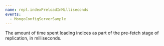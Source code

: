 ```yaml
---
name: repl.indexPreloadInMilliseconds
events:
  - MongoConfigServerSample
---
```


The amount of time spent loading indices as part of the pre-fetch stage of replication, in milliseconds.
